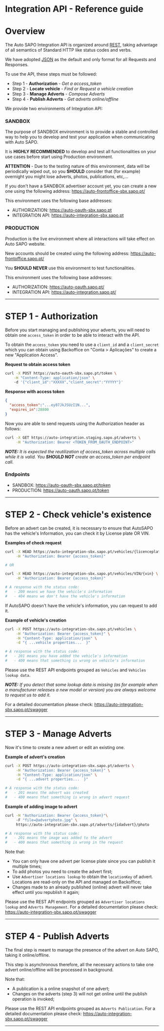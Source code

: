 # Integration API - Reference guide

# Overview

The Auto SAPO Integration API is organized around [REST](https://en.wikipedia.org/wiki/Representational_state_transfer), taking advantage of all semantics of Standard HTTP like status codes and verbs.

We have adopted [JSON](https://en.wikipedia.org/wiki/JSON) as the default and only format for all Requests and Responses.

To use the API, these steps must be followed:
 - Step 1 - **Authorization** - *Get a access_token*
 - Step 2 - **Locate vehicle** - *Find or Request a vehicle creation*
 - Step 3 - **Manage Adverts** - *Compose Adverts*
 - Step 4 - **Publish Adverts** - *Get adverts online/offline*

We provide two environments of Integration API:

### SANDBOX
The purpose of SANDBOX environment is to provide a stable and controlled way to help you to develop and test your application when communicating with Auto SAPO.

It is **HIGHLY RECOMMENDED** to develop and test all functionalities on your use cases before start using Production environment. 

**ATTENTION** - Due to the testing nature of this environment, data will be periodically wiped out, so you **SHOULD** consider that (for example) overnight you might lose adverts, photos, publications, etc,...

If you don't have a SANDBOX advertiser account yet, you can create a new one using the following address: https://auto-frontoffice-sbx.sapo.pt/

This environment uses the following base addresses:
 - AUTHORIZATION: https://auto-oauth-sbx.sapo.pt
 - INTEGRATION API: https://auto-integration-sbx.sapo.pt

### PRODUCTION
Production is the live environment where all interactions will take effect on Auto SAPO website.

New accounts should be created using the following address: https://auto-frontoffice.sapo.pt/

You **SHOULD NEVER** use this environment to test functionalities.

This environment uses the following base addresses:
 - AUTHORIZATION: https://auto-oauth.sapo.pt/
 - INTEGRATION API: https://auto-integration.sapo.pt/

---
# STEP 1 - Authorization

Before you start managing and publishing your adverts, you will need to obtain one `access_token` in order to be able to interact with the API. 

To obtain the `access_token` you need to use a `client_id` and a `client_secret` which you can obtain using Backoffice on "Conta > Aplicações" to create a new "Application Access".

**Request to obtain access token**
```sh
curl -X POST https://auto-oauth-sbx.sapo.pt/token \
	-H "Content-Type: application/json" \	
	-d '{"client_id":"XXXXX","client_secret":"YYYYY"}' 
```

**Response with access token**
```json
{
  "access_token":"...ey87JkJSUzI1N...",
  "expires_in":28800
}
```

Now you are able to send requests using the Authorization header as follows:
```sh
curl -X GET https://auto-integration.staging.sapo.pt/adverts \
	 -H "Authorization: Bearer <TOKEN_FROM_OAUTH_ENDPOINT>"
```
***NOTE:*** *It is expected the reutilization of access_token across multiple calls while it is valid. You **SHOULD NOT** create an access_token per endpoint call.*

### Endpoints
 - SANDBOX: https://auto-oauth-sbx.sapo.pt/token
 - PRODUCTION: https://auto-oauth.sapo.pt/token

 ---
# STEP 2 - Check vehicle's existence

Before an advert can be created, it is necessary to ensure that AutoSAPO has the vehicle's Information, you can check it by License plate OR VIN.

**Examples of check request**
```sh
curl -X HEAD https://auto-integration-sbx.sapo.pt/vehicles/{licenceplate} \
	 -H "Authorization: Bearer {access_token}" 

# OR

curl -X HEAD https://auto-integration-sbx.sapo.pt/vehicles/VIN/{vin} \
	 -H "Authorization: Bearer {access_token}" 

# A response with the status code:
#   - 200 means we have the vehicle's information
#   - 404 means we don't have the vehicle's information
```

If AutoSAPO doesn't have the vehicle's information, you can request to add it.

**Example of vehicle's creation**
```sh
curl -X POST https://auto-integration-sbx.sapo.pt/vehicles \
	 -H "Authorization: Bearer {access_token}" \
	 -H "Content-Type: application/json" \
	 -d "{ ...vehicle properties...  }" 

# A response with the status code:
#   - 201 means you have added the vehicle's information
#   - 400 means that something is wrong on vehicle's information
```

Please use the REST API endpoints grouped as `Vehicles` and `Vehicles lookup data`.

***NOTE:*** *If you detect that some lookup data is missing (as for example when a manufacturer releases a new model or version) you are always welcome to request us to add it.*

For a detailed documentation please check: https://auto-integration-sbx.sapo.pt/swagger

---
# STEP 3 - Manage Adverts

Now it's time to create a new advert or edit an existing one.

**Example of advert's creation**
```sh
curl -X POST https://auto-integration-sbx.sapo.pt/adverts \
	 -H "Authorization: Bearer {access_token}" \
	 -H "Content-Type: application/json" \
	 -d "{ ...advert properties...  }" 

# A response with the status code:
#   - 201 means the advert was created
#   - 400 means that something is wrong in advert request
```

**Example of adding image to advert**
```sh
curl -H "Authorization: Bearer {access_token}"\ 
	 -F "file=@advertphoto.jpg" \
	 https://auto-integration-sbx.sapo.pt/adverts/{idadvert}/photo

# A response with the status code:
#   - 201 means the image was added to the advert
#   - 400 means that something is wrong in the request
```

Note that:
 - You can only have one advert per license plate since you can publish it multiple times;
 - To add photos you need to create the advert first;
 - Use `Advertiser locations lookup` to obtain the `locationKey` of advert. Locations are read-only on the API and managed on Backoffice;
 - Changes made to an already published (online) advert will never take effect until you republish it again;

Please use the REST API endpoints grouped as `Advertiser locations lookup` and `Adverts Management`.
For a detailed documentation please check: https://auto-integration-sbx.sapo.pt/swagger

---
# STEP 4 - Publish Adverts

The final step is meant to manage the presence of the advert on Auto SAPO, taking it online/offline.

This step is asynchronous therefore, all the necessary actions to take one advert online/offline will be processed in background.

Note that:
 - A publication is a online snapshot of one advert;
 - Changes on the adverts (step 3) will not get online until the publish operation is invoked;

Please use the REST API endpoints grouped as `Adverts Publication`.
For a detailed documentation please check: https://auto-integration-sbx.sapo.pt/swagger

---